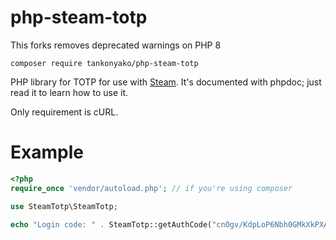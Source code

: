 # php-steam-totp

This forks removes deprecated warnings on PHP 8

```composer require tankonyako/php-steam-totp```

PHP library for TOTP for use with [Steam](http://steampowered.com). It's documented with phpdoc; just read it to learn
how to use it.

Only requirement is cURL.

# Example

```php
<?php
require_once 'vendor/autoload.php'; // if you're using composer

use SteamTotp\SteamTotp;

echo "Login code: " . SteamTotp::getAuthCode("cnOgv/KdpLoP6Nbh0GMkXkPXALQ=");
```
